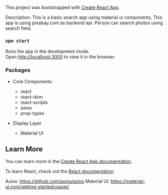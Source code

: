 This project was bootstrapped with [Create React App](https://github.com/facebook/create-react-app).

Description: This is a basic search app using material ui components, This app is using pixabay.com as backend api. Person can search photos using search field.

### `npm start`

Runs the app in the development mode.<br>
Open [http://localhost:3000](http://localhost:3000) to view it in the browser.

### Packages

- Core Components:

  - react
  - react-dom
  - react-scripts
  - axios
  - prop-types

- Display Layer

  - Material UI

## Learn More

You can learn more in the [Create React App documentation](https://facebook.github.io/create-react-app/docs/getting-started).

To learn React, check out the [React documentation](https://reactjs.org/).

Axios: https://github.com/axios/axios
Material UI: https://material-ui.com/getting-started/usage/
